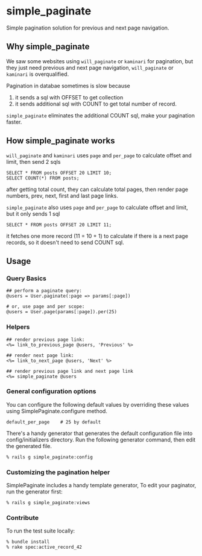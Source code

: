 # simple_paginate

Simple pagination solution for previous and next page navigation.

## Why simple_paginate

We saw some websites using `will_paginate` or `kaminari` for pagination, but they just need previous and next page navigation, `will_paginate` or `kaminari` is overqualified.

Pagination in databae sometimes is slow because

1. it sends a sql with OFFSET to get collection
2. it sends additional sql with COUNT to get total number of record.

`simple_paginate` eliminates the additional COUNT sql, make your pagination faster.

## How simple_paginate works

`will_paginate` and `kaminari` uses `page` and `per_page` to calculate offset and limit, then send 2 sqls

```
SELECT * FROM posts OFFSET 20 LIMIT 10;
SELECT COUNT(*) FROM posts;
```

after getting total count, they can calculate total pages, then render page numbers, prev, next, first and last page links.

`simple_paginate` also uses `page` and `per_page` to calculate offset and limit, but it only sends 1 sql

```
SELECT * FROM posts OFFSET 20 LIMIT 11;
```

it fetches one more record (11 = 10 + 1) to calculate if there is a next page records, so it doesn't need to send COUNT sql.

## Usage

### Query Basics

```
## perform a paginate query:
@users = User.paginate(:page => params[:page])

# or, use page and per scope:
@users = User.page(params[:page]).per(25)
```

### Helpers 

```
## render previous page link:
<%= link_to_previous_page @users, 'Previous' %>

## render next page link:
<%= link_to_next_page @users, 'Next' %>

## render previous page link and next page link
<%= simple_paginate @users
```

### General configuration options

You can configure the following default values by overriding these values using SimplePaginate.configure method.

```
default_per_page    # 25 by default
```

There's a handy generator that generates the default configuration file into config/initializers directory. Run the following generator command, then edit the generated file.

```
% rails g simple_paginate:config
```

### Customizing the pagination helper

SimplePaginate includes a handy template generator, To edit your paginator, run the generator first:

```
% rails g simple_paginate:views 
```

### Contribute

To run the test suite locally:

```
% bundle install
% rake spec:active_record_42
```

